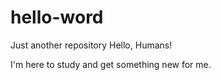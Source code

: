 # hello-word
Just another repository
Hello, Humans!

I'm here to study and get something new for me.
